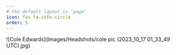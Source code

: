 ```yaml
---
# the default layout is 'page'
icon: fas fa-info-circle
order: 5
---
```


<!-- Add Markdown syntax content to file `_tabs/about.md`{: .filepath } and it will show up on this page. {: .prompt-tip } -->




![Cole Edwards](Images/Headshots/cole pic (2023_10_17 01_33_49 UTC).jpg)



